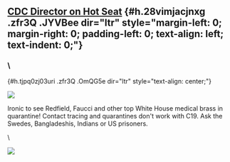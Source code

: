 
[CDC Director on Hot Seat](https://www.google.com/url?q=https%3A%2F%2Fjustthenews.com%2Fpolitics-policy%2Fcoronavirus%2Fdeborah-birx-reportedly-cant-trust-covid-19-numbers-robert-redfields&sa=D&sntz=1&usg=AFQjCNH1KWslpJpV22K0bZFDCgsozu8Nrw) {#h.28vimjacjnxg .zfr3Q .JYVBee dir="ltr" style="margin-left: 0; margin-right: 0; padding-left: 0; text-align: left; text-indent: 0;"}
------------------------------------------------------------------------------------------------------------------------------------------------------------------------------------------------------------------------------------------------

### \
 {#h.tjpq0zj03uri .zfr3Q .OmQG5e dir="ltr" style="text-align: center;"}

[![](https://lh5.googleusercontent.com/S1FzdnZ6IDAPCZC0HSE9_go9EnU6tlQyFspTZNB9ff4jzIcf1LsFCM4JkF8AC5_3SBP7MoNkM_5fPFqn7WXsw7fTBu5ohXZO_elJvAqgzfzg19HbVTo=w1280)](https://www.google.com/url?q=https%3A%2F%2Fredcap.med.usc.edu%2Fsurveys%2F%3Fs%3DJ7KEL4YTKT&sa=D&sntz=1&usg=AFQjCNGgmJPVlIxKzdq9Pd16K5HC0kstRQ)

Ironic to see Redfield, Faucci and other top White House medical brass
in quarantine! Contact tracing and quarantines don't work with C19. Ask
the Swedes, Bangladeshis, Indians or US prisoners.

\

![](https://lh5.googleusercontent.com/QLGbQ1s09xor616xNaWEUHmDp142fNDCSeQRFWfRILtg0tunKcatE17rXezcQo3dkeGN3VhkDzaBq-XHleamPIxFlhmV63TuVu8GvfH_Hk7YKfLNsN4=w1280)
